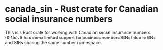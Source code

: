 # canada_sin - Rust crate for Canadian social insurance numbers

This is a Rust crate for working with Canadian social insurance numbers (SINs). It has some
limited support for business numbers (BNs) due to BNs and SINs sharing the same number namespace.
